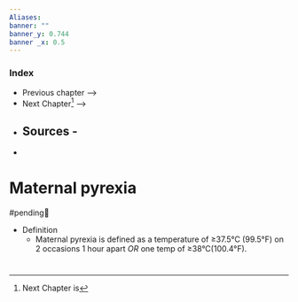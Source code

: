 ```yaml
---
Aliases: 
banner: ""
banner_y: 0.744
banner _x: 0.5
---
```

### Index
- Previous chapter -->
- Next Chapter[^1] -->
- Sources -
	- 
- 
# Maternal pyrexia
#pending🧭 
- Definition 
	- Maternal pyrexia is defined as a temperature of ≥37.5°C (99.5°F) on 2 occasions 1 hour apart *OR* one temp of ≥38°C(100.4°F).





#
[^1]: Next Chapter is 